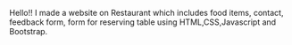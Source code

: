 Hello!! I made a website on Restaurant which includes food items, contact, feedback form,
form for reserving table using HTML,CSS,Javascript and Bootstrap.

